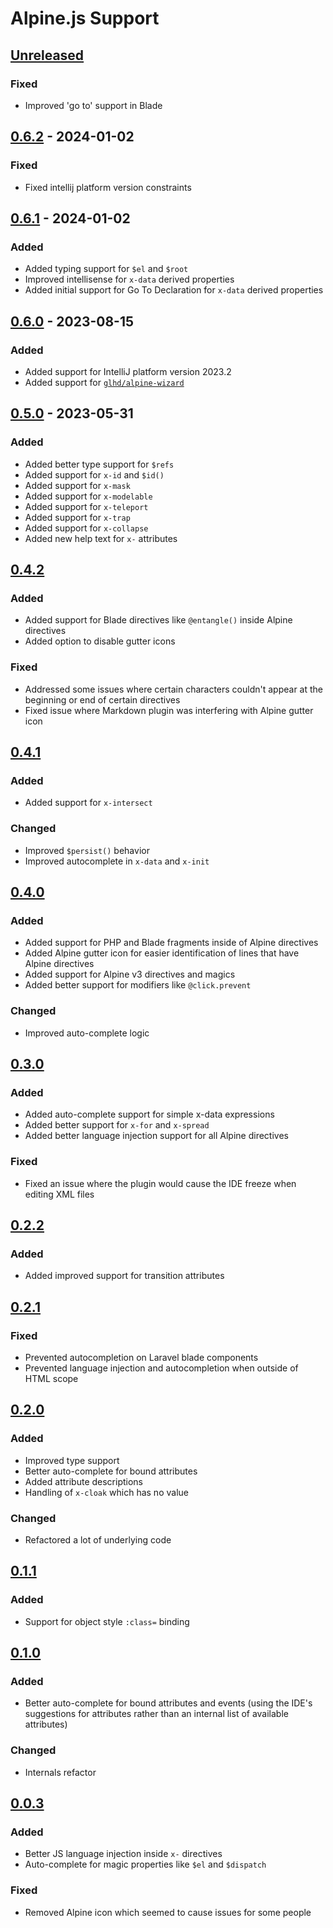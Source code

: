 <!-- Keep a Changelog guide -> https://keepachangelog.com -->

# Alpine.js Support

## [Unreleased]

### Fixed
- Improved 'go to' support in Blade

## [0.6.2] - 2024-01-02

### Fixed
- Fixed intellij platform version constraints

## [0.6.1] - 2024-01-02

### Added
- Added typing support for `$el` and `$root`
- Improved intellisense for `x-data` derived properties
- Added initial support for Go To Declaration for `x-data` derived properties

## [0.6.0] - 2023-08-15

### Added
- Added support for IntelliJ platform version 2023.2
- Added support for [`glhd/alpine-wizard`](https://github.com/glhd/alpine-wizard)

## [0.5.0] - 2023-05-31

### Added
- Added better type support for `$refs`
- Added support for `x-id` and `$id()`
- Added support for `x-mask`
- Added support for `x-modelable`
- Added support for `x-teleport`
- Added support for `x-trap`
- Added support for `x-collapse`
- Added new help text for `x-` attributes

## [0.4.2]

### Added
- Added support for Blade directives like `@entangle()` inside Alpine directives
- Added option to disable gutter icons

### Fixed
- Addressed some issues where certain characters couldn't appear at the beginning or end of certain directives
- Fixed issue where Markdown plugin was interfering with Alpine gutter icon

## [0.4.1]

### Added
- Added support for `x-intersect`

### Changed
- Improved `$persist()` behavior
- Improved autocomplete in `x-data` and `x-init`

## [0.4.0]

### Added
- Added support for PHP and Blade fragments inside of Alpine directives
- Added Alpine gutter icon for easier identification of lines that have Alpine directives
- Added support for Alpine v3 directives and magics
- Added better support for modifiers like `@click.prevent`

### Changed
- Improved auto-complete logic

## [0.3.0]

### Added
- Added auto-complete support for simple x-data expressions
- Added better support for `x-for` and `x-spread`
- Added better language injection support for all Alpine directives

### Fixed
- Fixed an issue where the plugin would cause the IDE freeze when editing XML files

## [0.2.2]

### Added
- Added improved support for transition attributes

## [0.2.1]

### Fixed
- Prevented autocompletion on Laravel blade components
- Prevented language injection and autocompletion when outside of HTML scope

## [0.2.0]

### Added
- Improved type support
- Better auto-complete for bound attributes
- Added attribute descriptions
- Handling of `x-cloak` which has no value

### Changed
- Refactored a lot of underlying code

## [0.1.1]

### Added
- Support for object style `:class=` binding

## [0.1.0]

### Added
- Better auto-complete for bound attributes and events (using the IDE's suggestions for attributes 
  rather than an internal list of available attributes)

### Changed
- Internals refactor

## [0.0.3]

### Added
- Better JS language injection inside `x-` directives
- Auto-complete for magic properties like `$el` and `$dispatch`

### Fixed
- Removed Alpine icon which seemed to cause issues for some people

[Unreleased]: https://github.com/inxilpro/IntellijAlpine/compare/v0.6.2...HEAD
[0.6.2]: https://github.com/inxilpro/IntellijAlpine/compare/v0.6.0...v0.6.2
[0.6.1]: https://github.com/inxilpro/IntellijAlpine/compare/v0.6.0...v0.6.1
[0.6.0]: https://github.com/inxilpro/IntellijAlpine/compare/v0.5.0...v0.6.0
[0.5.0]: https://github.com/inxilpro/IntellijAlpine/compare/v0.4.2...v0.5.0
[0.4.2]: https://github.com/inxilpro/IntellijAlpine/compare/v0.4.1...v0.4.2
[0.4.1]: https://github.com/inxilpro/IntellijAlpine/compare/v0.4.0...v0.4.1
[0.4.0]: https://github.com/inxilpro/IntellijAlpine/compare/v0.3.0...v0.4.0
[0.3.0]: https://github.com/inxilpro/IntellijAlpine/compare/v0.2.2...v0.3.0
[0.2.2]: https://github.com/inxilpro/IntellijAlpine/compare/v0.2.1...v0.2.2
[0.2.1]: https://github.com/inxilpro/IntellijAlpine/compare/v0.2.0...v0.2.1
[0.2.0]: https://github.com/inxilpro/IntellijAlpine/compare/v0.1.1...v0.2.0
[0.1.1]: https://github.com/inxilpro/IntellijAlpine/compare/v0.1.0...v0.1.1
[0.1.0]: https://github.com/inxilpro/IntellijAlpine/compare/v0.0.3...v0.1.0
[0.0.3]: https://github.com/inxilpro/IntellijAlpine/commits/v0.0.3

